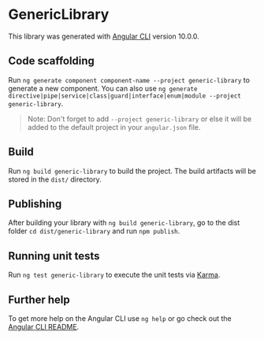 # GenericLibrary

This library was generated with [Angular CLI](https://github.com/angular/angular-cli) version 10.0.0.

## Code scaffolding

Run `ng generate component component-name --project generic-library` to generate a new component. You can also use `ng generate directive|pipe|service|class|guard|interface|enum|module --project generic-library`.
> Note: Don't forget to add `--project generic-library` or else it will be added to the default project in your `angular.json` file. 

## Build

Run `ng build generic-library` to build the project. The build artifacts will be stored in the `dist/` directory.

## Publishing

After building your library with `ng build generic-library`, go to the dist folder `cd dist/generic-library` and run `npm publish`.

## Running unit tests

Run `ng test generic-library` to execute the unit tests via [Karma](https://karma-runner.github.io).

## Further help

To get more help on the Angular CLI use `ng help` or go check out the [Angular CLI README](https://github.com/angular/angular-cli/blob/master/README.md).
